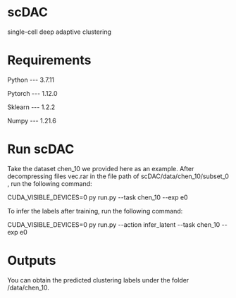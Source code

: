 # scDAC
 single-cell deep adaptive clustering
 
# Requirements
Python --- 3.7.11

Pytorch --- 1.12.0

Sklearn --- 1.2.2

Numpy --- 1.21.6


# Run scDAC
Take the dataset chen_10 we provided here as an example.
After decompressing files vec.rar in the file path of scDAC/data/chen_10/subset_0 , run the following command:

CUDA_VISIBLE_DEVICES=0 py run.py --task chen_10 --exp e0

To infer the labels after training, run the following command:

CUDA_VISIBLE_DEVICES=0 py run.py --action infer_latent --task chen_10 --exp e0

# Outputs
You can obtain the predicted clustering labels under the folder /data/chen_10.
